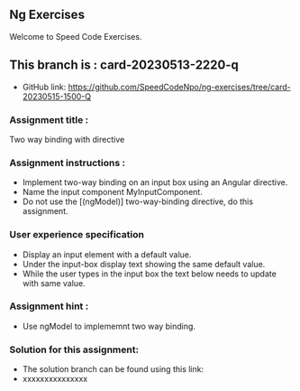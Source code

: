 ## Ng Exercises

Welcome to Speed Code Exercises.

## This branch is : card-20230513-2220-q

- GitHub link: https://github.com/SpeedCodeNpo/ng-exercises/tree/card-20230515-1500-Q

### Assignment title :

Two way binding with directive

### Assignment instructions :

- Implement two-way binding on an input box using an Angular directive.
- Name the input component MyInputComponent.
- Do not use the [(ngModel)] two-way-binding directive, do this assignment.

### User experience specification

- Display an input element with a default value.
- Under the input-box display text showing the same default value.
- While the user types in the input box the text below needs to update with same value.

### Assignment hint :

- Use ngModel to implememnt two way binding.

### Solution for this assignment:

- The solution branch can be found using this link:
- xxxxxxxxxxxxxxx
